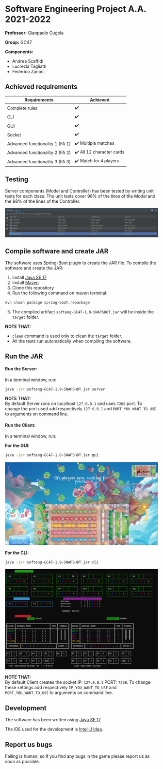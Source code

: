 # Software Engineering Project A.A. 2021-2022

**Professor:** Gianpaolo Cugola

**Group:** GC47

**Components:**
- Andrea Scaffidi
- Lucrezia Tagliatti
- Federico Zanon

## Achieved requirements

| Requirements | Achieved |
| ------- | ----------- |
| Complete rules | :heavy_check_mark: |
| CLI | :heavy_check_mark: |
| GUI | :heavy_check_mark: |
| Socket | :heavy_check_mark: |
| Advanced functionality 1 (FA 1) | :heavy_check_mark: Multiple matches |
| Advanced functionality 2 (FA 2) | :heavy_check_mark: All 12 character cards |
| Advanced functionality 3 (FA 3) | :heavy_check_mark: Match for 4 players |

## Testing

Server components (Model and Controller) has been tested by writing unit tests for each class.
The unit tests cover 98% of the lines of the Model and the 98% of the lines of the Controller.

![Eriantys GUI running in Windows](screenshots/eriantys_unit_tests.PNG "Eriantys GUI running in Windows")

## Compile software and create JAR

The software uses Spring-Boot plugin to create the JAR file.
To compile the software and create the JAR:

1. Install [Java SE 17](https://docs.oracle.com/en/java/javase/17/)
2. Install [Maven](https://maven.apache.org/install.html)
3. Clone this repository
4. Run the following command on maven terminal:
```bash
mvn clean package spring-boot:repackage
```
5. The compiled artifact `softeng-GC47-1.0-SNAPSHOT.jar` will be inside the `target` folder.

**NOTE THAT:** 
- `clean` command is used only to clean the `target` folder.
- All the tests run automatically when compiling the software.

## Run the JAR

#### Run the Server:

In a terminal window, run:
```bash
java -jar softeng-GC47-1.0-SNAPSHOT.jar server
```
**NOTE THAT:**  
By default Server runs on localhost `127.0.0.1` and uses `7268` port. To change the port used add respectively `127.0.0.1` and `PORT_YOU_WANT_TO_USE` to arguments on command line.

#### Run the Client:

In a terminal window, run:

**For the GUI:**
```bash
java -jar softeng-GC47-1.0-SNAPSHOT.jar gui
```

![Eriantys GUI running in Windows](screenshots/windows_eriantys_gui.PNG "Eriantys GUI running in Windows")

**For the CLI:**
```bash
java -jar softeng-GC47-1.0-SNAPSHOT.jar cli
```

![Eriantys CLI running in Windows](screenshots/windows_eriantys_cli.PNG "Eriantys CLI running in Windows")

**NOTE THAT:**  
By default Client creates the socket IP: `127.0.0.1` PORT: `7268`. To change these settings add respectively `IP_YOU_WANT_TO_USE` and `PORT_YOU_WANT_TO_USE` to arguments on command line.

## Development

The software has been written using [Java SE 17](https://docs.oracle.com/en/java/javase/17/).

The IDE used for the development is [IntelliJ Idea](https://www.jetbrains.com/idea/).

## Report us bugs

Failing is human, so if you find any bugs in the game please report us as soon as possible.
